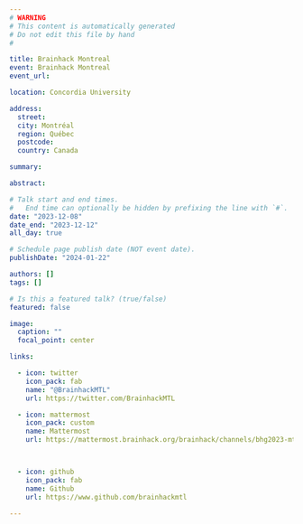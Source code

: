 ```yaml
---
# WARNING
# This content is automatically generated
# Do not edit this file by hand
#

title: Brainhack Montreal
event: Brainhack Montreal
event_url: 

location: Concordia University

address:
  street: 
  city: Montréal
  region: Québec
  postcode: 
  country: Canada

summary: 

abstract: 

# Talk start and end times.
#   End time can optionally be hidden by prefixing the line with `#`.
date: "2023-12-08"
date_end: "2023-12-12"
all_day: true

# Schedule page publish date (NOT event date).
publishDate: "2024-01-22"

authors: []
tags: []

# Is this a featured talk? (true/false)
featured: false

image:
  caption: ""
  focal_point: center

links:

  - icon: twitter
    icon_pack: fab
    name: "@BrainhackMTL"
    url: https://twitter.com/BrainhackMTL

  - icon: mattermost
    icon_pack: custom
    name: Mattermost
    url: https://mattermost.brainhack.org/brainhack/channels/bhg2023-mtl



  - icon: github
    icon_pack: fab
    name: Github
    url: https://www.github.com/brainhackmtl

---
```


